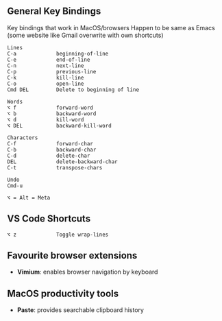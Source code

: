## General Key Bindings
Key bindings that work in MacOS/browsers
Happen to be same as Emacs (some website like Gmail overwrite with own shortcuts)
```
Lines
C-a             beginning-of-line
C-e             end-of-line
C-n             next-line
C-p             previous-line
C-k             kill-line
C-o             open-line
Cmd DEL         Delete to beginning of line

Words
⌥ f             forward-word
⌥ b             backward-word
⌥ d             kill-word
⌥ DEL           backward-kill-word

Characters
C-f             forward-char
C-b             backward-char
C-d             delete-char
DEL             delete-backward-char
C-t             transpose-chars

Undo
Cmd-u

⌥ = Alt = Meta
```
## VS Code Shortcuts
```
⌥ z             Toggle wrap-lines
```

## Favourite browser extensions
- **Vimium**: enables browser navigation by keyboard

## MacOS productivity tools
- **Paste**: provides searchable clipboard history 

